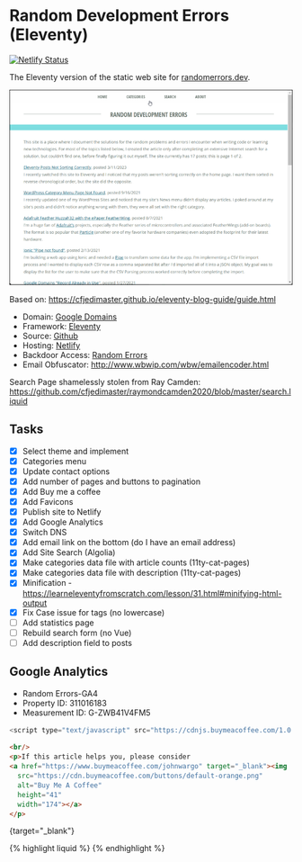 # Random Development Errors (Eleventy)

[![Netlify Status](https://api.netlify.com/api/v1/badges/d0df3329-8819-45b4-9920-240104777d6c/deploy-status)](https://app.netlify.com/sites/random-errors/deploys)

The Eleventy version of the static web site for [randomerrors.dev](https://randomerrors.dev).

![Home Page](images/image-01.png)

Based on: https://cfjedimaster.github.io/eleventy-blog-guide/guide.html

+ Domain: [Google Domains](https://domains.google)
+ Framework: [Eleventy](https://www.11ty.dev/)
+ Source: [Github](https://github.com/johnwargo/random-errors-11ty)
+ Hosting: [Netlify](https://app.netlify.com/sites/randomerrors/overview)
+ Backdoor Access: [Random Errors](https://randomerrors.netlify.app/)
+ Email Obfuscator: http://www.wbwip.com/wbw/emailencoder.html

Search Page shamelessly stolen from Ray Camden:  https://github.com/cfjedimaster/raymondcamden2020/blob/master/search.liquid

## Tasks

* [x] Select theme and implement
* [x] Categories menu
* [x] Update contact options
* [x] Add number of pages and buttons to pagination
* [x] Add Buy me a coffee
* [x] Add Favicons
* [x] Publish site to Netlify
* [x] Add Google Analytics
* [x] Switch DNS
* [x] Add email link on the bottom (do I have an email address)
* [x] Add Site Search (Algolia)
* [x] Make categories data file with article counts (11ty-cat-pages)
* [x] Make categories data file with description (11ty-cat-pages)
* [x] Minification - https://learneleventyfromscratch.com/lesson/31.html#minifying-html-output
* [x] Fix Case issue for tags (no lowercase)
* [ ] Add statistics page
* [ ] Rebuild search form (no Vue)
* [ ] Add description field to posts

## Google Analytics

* Random Errors-GA4
* Property ID: 311016183
* Measurement ID: G-ZWB41V4FM5

```javascript
<script type="text/javascript" src="https://cdnjs.buymeacoffee.com/1.0.0/button.prod.min.js" data-name="bmc-button" data-slug="johnwargo" data-color="#5F7FFF" data-emoji="☕"  data-font="Poppins" data-text="Buy me a Coffee" data-outline-color="#000000" data-font-color="#ffffff" data-coffee-color="#FFDD00" ></script>
```

```html
<br/>
<p>If this article helps you, please consider
<a href="https://www.buymeacoffee.com/johnwargo" target="_blank"><img
  src="https://cdn.buymeacoffee.com/buttons/default-orange.png"
  alt="Buy Me A Coffee"
  height="41"
  width="174"></a>
</p>
```


{target="_blank"}

{% highlight liquid %}
{% endhighlight %}
